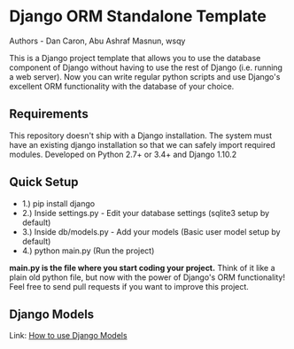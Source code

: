 Django ORM Standalone Template
==============================

Authors - Dan Caron, Abu Ashraf Masnun, wsqy

This is a Django project template that allows you to use the database component of Django without having to use the rest of Django (i.e. running a web server). Now you can write regular python scripts and use Django's excellent ORM functionality with the database of your choice.

Requirements
------------
This repository doesn't ship with a Django installation. The system must have an existing django installation so that we can safely import required modules. Developed on Python 2.7+ or 3.4+ and Django 1.10.2

Quick Setup
-----------

* 1.) pip install django
* 2.) Inside settings.py - Edit your database settings (sqlite3 setup by default)
* 3.) Inside db/models.py - Add your models (Basic user model setup by default)
* 4.) python main.py (Run the project)

__main.py is the file where you start coding your project.__ Think of it like a plain old python file, but now with the power of Django's ORM functionality! Feel free to send pull requests if you want to improve this project.

Django Models
-------------

Link: [How to use Django Models](https://docs.djangoproject.com/en/1.10/topics/db/models/)
